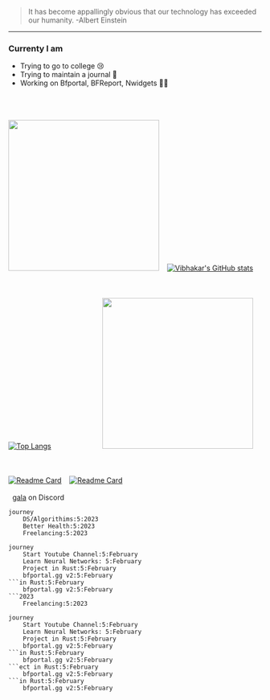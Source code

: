 >It has become appallingly obvious that our technology has exceeded our humanity. -Albert Einstein
***
### Currenty I am 
- Trying to go to college 😢
- Trying to maintain a journal 🙂
- Working on Bfportal, BFReport, Nwidgets 🧑‍🏭

&nbsp;    
&nbsp;   
&nbsp;  
<img src="https://media.giphy.com/media/WUlplcMpOCEmTGBtBW/giphy.gif" width="300">&nbsp; &nbsp; [![Vibhakar's GitHub stats](https://github-readme-stats.vercel.app/api?username=p0lygun&theme=highcontrast)](#)  
&nbsp;   
&nbsp;   
&nbsp;   
[![Top Langs](https://github-readme-stats.vercel.app/api/top-langs/?username=p0lygun&theme=highcontrast)](#)&nbsp;   &nbsp;   &nbsp;   &nbsp;   &nbsp;  &nbsp;   &nbsp;   &nbsp;   &nbsp;   &nbsp;  &nbsp;   &nbsp; &nbsp; <img src="https://media1.giphy.com/media/8YBpKSm3uPWG9Ca0F4/giphy.gif" width="300" height="300">  
&nbsp;   
&nbsp;   
&nbsp;  
[![Readme Card](https://github-readme-stats.vercel.app/api/pin/?username=p0lygun&repo=wallpaper-engine&theme=highcontrast)](https://github.com/p0lygun/wallpaper-engine)&nbsp;  &nbsp;   [![Readme Card](https://github-readme-stats.vercel.app/api/pin/?username=p0lygun&repo=portal_helper&theme=highcontrast)](https://github.com/p0lygun/portal_helper)
&nbsp;   
&nbsp;   
&nbsp;
[gala](https://discord.com/users/338947895665360898) on Discord
```mermaid
journey
    DS/Algorithims:5:2023
    Better Health:5:2023
    Freelancing:5:2023
```
```mermaid
journey
    Start Youtube Channel:5:February
    Learn Neural Networks: 5:February 
    Project in Rust:5:February
    bfportal.gg v2:5:February  
```in Rust:5:February
    bfportal.gg v2:5:February  
```2023
    Freelancing:5:2023
```
```mermaid
journey
    Start Youtube Channel:5:February
    Learn Neural Networks: 5:February 
    Project in Rust:5:February
    bfportal.gg v2:5:February  
```in Rust:5:February
    bfportal.gg v2:5:February  
```ect in Rust:5:February
    bfportal.gg v2:5:February  
```in Rust:5:February
    bfportal.gg v2:5:February  
```